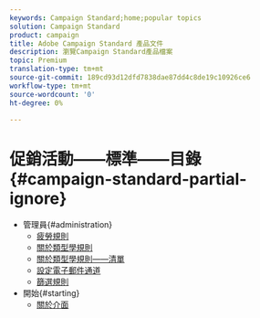 ```yaml
---
keywords: Campaign Standard;home;popular topics
solution: Campaign Standard
product: campaign
title: Adobe Campaign Standard 產品文件
description: 瀏覽Campaign Standard產品檔案
topic: Premium
translation-type: tm+mt
source-git-commit: 189cd93d12dfd7838dae87dd4c8de19c10926ce6
workflow-type: tm+mt
source-wordcount: '0'
ht-degree: 0%

---
```



# 促銷活動——標準——目錄 {#campaign-standard-partial-ignore}

+ 管理員{#administration}
   + [疲勞規則](sending/using/fatigue-rules.md)
   + [關於類型學規則](sending/using/about-typology-rules.md)
   + [關於類型學規則——清單](sending/using/about-typology-rules.md#typology-rules)
   + [設定電子郵件通道](administration/using/configuring-email-channel.md)
   + [篩選規則](sending/using/filtering-rules.md)
+ 開始{#starting}
   + [關於介面](start/using/about-the-interface.md)
